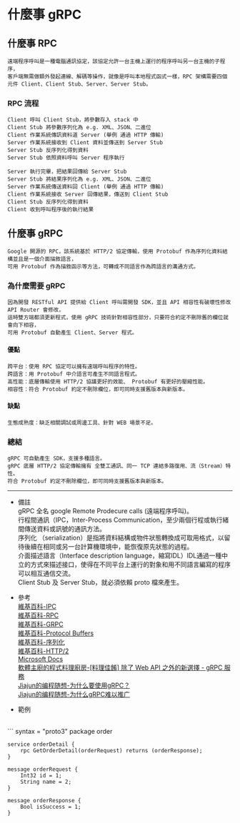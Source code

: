 # 什麼事 gRPC

## 什麼事 RPC
    遠端程序呼叫是一種電腦通訊協定，該協定允許一台主機上運行的程序呼叫另一台主機的子程序，
    客戶端無需做額外發起連線、解碼等操作，就像是呼叫本地程式函式一樣，RPC 架構需要四個元件 Client、Client Stub、Server、Server Stub。

### RPC 流程
    Client 呼叫 Client Stub，將參數存入 stack 中
    Client Stub 將參數序列化為 e.g. XML、JSON、二進位
    Client 作業系統傳訊資料道 Server (舉例 通過 HTTP 傳輸)
    Server 作業系統接收到 Client 資料並傳送到 Server Stub
    Server Stub 反序列化得到資料
    Server Stub 依照資料呼叫 Server 程序執行

    Server 執行完畢，把結果回傳給 Server Stub
    Server Stub 將結果序列化為 e.g. XML、JSON、二進位
    Server 作業系統傳送資料回 Client (舉例 通過 HTTP 傳輸)
    Client 作業系統接收 Server 回傳結果，傳送到 Client Stub
    Client Stub 反序列化得到資料
    Client 收到呼叫程序後的執行結果

## 什麼事 gRPC
    Google 開源的 RPC，該系統基於 HTTP/2 協定傳輸，使用 Protobuf 作為序列化資料結構並且是一個介面描敘語言，
    可用 Protobuf 作為描敘函示等方法，可轉成不同語言作為跨語言的溝通方式。

### 為什麼需要 gRPC
    因為開發 RESTful API 提供給 Client 呼叫需開發 SDK，並且 API 相容性有破壞性修改 API Router 會修改，
    這時雙方端都須更新程式，使用 gRPC 技術針對相容性部分，只要符合約定不刪除舊的欄位就會向下相容，
    可用 Protobuf 自動產生 Client、Server 程式。

#### 優點
    跨平台：使用 RPC 協定可以擁有遠端呼叫程序的特性。
    跨語言：用 Protobuf 中介語言可產生不同語言程式。
    高性能：底層傳輸使用 HTTP/2 協議更好的效能、 Protobuf 有更好的壓縮性能。
    相容性：符合 Protobuf 約定不刪除欄位，即可同時支援舊版本與新版本。

#### 缺點
    生態成熟度：缺乏相關調試或周邊工具、針對 WEB 場景不足。

### 總結
    gRPC 可自動產生 SDK，支援多種語言。
    gRPC 底層 HTTP/2 協定傳輸擁有 全雙工通訊、同一 TCP 連結多路復用、流（Stream）特性。
    符合 Protobuf 約定不刪除欄位，即可同時支援舊版本與新版本。

---
- 備註
    <br/>
    gRPC 全名 google Remote Prodecure calls (遠端程序呼叫)。
    <br/>
    行程間通訊（IPC，Inter-Process Communication，至少兩個行程或執行緒間傳送資料或訊號的通訊方法。
    <br/>
    序列化 （serialization）是指將資料結構或物件狀態轉換成可取用格式，以留待後續在相同或另一台計算機環境中，能恢復原先狀態的過程。
    <br/>
    介面描述語言（Interface description language，縮寫IDL）IDL通過一種中立的方式來描述接口，使得在不同平台上運行的對象和用不同語言編寫的程序可以相互通信交流。
    <br/>
    Client Stub 及 Server Stub，就必須依賴 proto 檔來產生。

- 參考
    <br/>
    [維基百科-IPC](https://zh.wikipedia.org/wiki/%E8%A1%8C%E7%A8%8B%E9%96%93%E9%80%9A%E8%A8%8A)
    <br/>
    [維基百科-RPC](https://zh.wikipedia.org/wiki/%E9%81%A0%E7%A8%8B%E9%81%8E%E7%A8%8B%E8%AA%BF%E7%94%A8)
    <br/>
    [維基百科-GRPC](https://zh.wikipedia.org/wiki/GRPC)
    <br/>
    [維基百科-Protocol Buffers](https://zh.wikipedia.org/wiki/Protocol_Buffers)
    <br/>
    [維基百科-序列化](https://zh.wikipedia.org/wiki/%E5%BA%8F%E5%88%97%E5%8C%96)
    <br/>
    [維基百科-HTTP/2](https://zh.wikipedia.org/wiki/HTTP/2)
    <br/>
    [Microsoft Docs](https://docs.microsoft.com/zh-tw/dotnet/architecture/cloud-native/grpc)
    <br/>
    [軟體主廚的程式料理廚房-[料理佳餚] 除了 Web API 之外的新選擇 - gRPC 服務](https://dotblogs.com.tw/supershowwei/2019/10/07/090708)
    <br/>
    [Jiajun的编程随想-为什么要使用gRPC？](https://jiajunhuang.com/articles/2019_12_27-why_grpc.md.html)
    <br/>
    [Jiajun的编程随想-为什么gRPC难以推广](https://jiajunhuang.com/articles/2019_09_29-why_grpc_is_not_popular.md.html)

- 範例
<br/>
```
    syntax = "proto3"
    package order
    
    service orderDetail {
        rpc GetOrderDetail(orderRequest) returns (orderResponse);
    }
    
    message orderRequest {
        Int32 id = 1;
        String name = 2;
    }
    
    message orderResponse {
        Bool isSuccess = 1;
    }
```